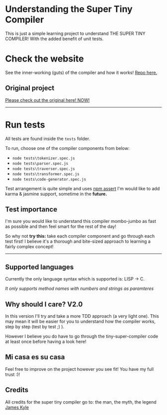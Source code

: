 # Understanding the Super Tiny Compiler
This is just a simple learning project to understand THE SUPER TINY COMPILER! With the added benefit of unit tests.

# Check the website
See the inner-working (guts) of the compiler and how it works!
[Repo here.](https://github.com/bogthe/web-compiler)

## Original project
[Please check out the original here! NOW!](https://github.com/thejameskyle/the-super-tiny-compiler)

---
# Run tests
All tests are found inside the `tests` folder.

To run, choose one of the compiler components from below:
- `node tests\tokenizer.spec.js`
- `node tests\parser.spec.js`
- `node tests\traverser.spec.js`
- `node tests\transformer.spec.js`
- `node tests\code-generator.spec.js`

Test arrangement is quite simple and uses [npm assert](https://www.npmjs.com/package/assert) 
I'm would like to add karma & jasmine support, sometime in the **future.**

## Test importance
I'm sure you would like to understand this compiler mombo-jumbo as fast as possible and then feel smart for the rest of the day!

So why not **try this:** take each compiler component and go through each test first! I believe it's a thorough and bite-sized approach to learning a fairly complex concept!

---

## Supported languages
Currently the only language syntax which is supported is: LISP -> C.

*It only supports method names with numbers and strings as paramteres*

## Why should I care? V2.0
In this version I'll try and take a more TDD approach (a very light one). This may mean it will be easier for you to understand how the compiler works, step by step (test by test ;) ). 

However I believe you do have to go through the tiny-super-compiler code at least once before having a look here!

## Mi casa es su casa
Feel free to improve on the project however you see fit! You have my full trust :)!  

## Credits
All credits for the super tiny compiler go to: the man, the myth, the legend [James Kyle](http://thejameskyle.com/)